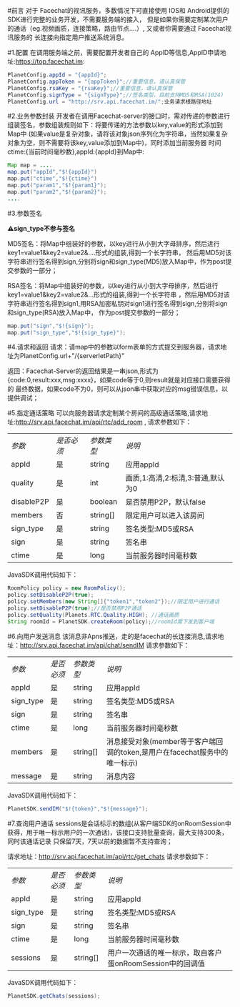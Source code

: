 #前言
对于 Facechat的视讯服务，多数情况下可直接使用 IOS和 Android提供的 SDK进行完整的业务开发，不需要服务端的接入，
但是如果你需要定制某次用户的通话（eg.视频画质，连接策略，路由节点....）, 又或者你需要通过 Facechat视讯服务的
长连接向指定用户推送系统消息。

#1.配置
在调用服务端之前，需要配置开发者自己的 AppID等信息,AppID申请地址:https://top.facechat.im:
```java
PlanetConfig.appId = "{appId}";
PlanetConfig.appToken = "{appToken}";//重要信息，请认真保管
PlanetConfig.rsaKey = "{rsaKey}";//重要信息，请认真保管
PlanetConfig.signType = "{signType}";//签名类型，目前支持MD5和RSA(1024)
PlanetConfig.url = "http://srv.api.facechat.im/";业务请求根路径地址
```
#2.业务参数封装
开发者在调用Facechat-server的接口时，需对传递的参数进行组装签名，参数组装规则如下：将要传递的方法参数以key,value的形式添加到Map中
(如果value是复杂对象，请将该对象json序列化为字符串，当然如果复杂对象为空，则不需要将该key,value添加到Map中)，同时添加当前服务器
时间ctime:{当前时间毫秒数},appId:{appId}到Map中:
```java
Map map = ....
map.put("appId","$!{appId}")
map.put("ctime","$!{ctime}")
map.put("param1","$!{param1}");
map.put("param2","$!{param2}");
....
```
#3.参数签名

**⚠sign_type不参与签名**

MD5签名：将Map中组装好的参数，以key进行从小到大字母排序，然后进行key1=value1&key2=value2&….形式的组装,得到一个长字符串，
然后用MD5对该字符串进行签名得到sign,分别将sign和sign_type(MD5)放入Map中，作为post提交参数的一部分；

RSA签名：将Map中组装好的参数，以key进行从小到大字母排序，然后进行key1=value1&key2=value2&…形式的组装,得到一个长字符串
，然后用MD5对该字符串进行签名得到sign1,用RSA加密私钥对sign1进行签名得到sign,分别将sign和sign_type(RSA)放入Map中，
作为post提交参数的一部分；

```java
map.put("sign","$!{sign}");
map.put("sign_type","$!{sign_type}");
```

#4.请求和返回
请求：请map中的参数以form表单的方式提交到服务器，请求地址为PlanetConfig.url+"/{serverletPath}"

返回：Facechat-Server的返回结果是一串json,形式为{code:0,result:xxx,msg:xxxx}，如果code等于0,则result就是对应接口需要获得的
最终数据，如果code不为0，则可以从json串中获取对应的msg错误信息，以提供调试；

#5.指定通话策略
可以向服务器请求定制某个房间的高级通话策略,请求地址:http://srv.api.facechat.im/api/rtc/add_room ,
请求参数如下：
<table>
<tbody>
<tr><td><em>参数</em></td><td><em>是否必须</em></td><td><em>参数类型</em></td><td><em>说明</em></td></tr>
<tr><td>appId</td><td>是</td><td>string</td><td>应用appId</td></tr>
<tr><td>quality</td><td>是</td><td>int</td><td>画质,1:高清,2:标清,3:普通,默认为0</td></tr>
<tr><td>disableP2P</td><td>是</td><td>boolean</td><td>是否禁用P2P，默认false</td></tr>
<tr><td>members</td><td>否</td><td>string[]</td><td>限定用户可以进入该房间</td></tr>
<tr><td>sign_type</td><td>是</td><td>string</td><td>签名类型:MD5或RSA</td></tr>
<tr><td>sign</td><td>是</td><td>string</td><td>签名串</td></tr>
<tr><td>ctime</td><td>是</td><td>long</td><td>当前服务器时间毫秒数</td></tr>
</tbody>
</table>


JavaSDK调用代码如下：

```java
RoomPolicy policy = new RoomPolicy();
policy.setDisableP2P(true);
policy.setMembers(new String[]{"token1","token2"});//限定用户进行通话
policy.setDisableP2P(true);//是否禁用P2P通话
policy.setQuality(Planets.RTC.Quality.HIGH); //通话画质
String roomId = PlanetSDK.createRoom(policy);//roomId需下发到客户端
```

#6.向用户发送消息
该消息非Apns推送，走的是facechat的长连接消息,请求地址：http://srv.api.facechat.im/api/chat/sendIM 
请求参数如下：
<table>
<tbody>
<tr><td><em>参数</em></td><td><em>是否必须</em></td><td><em>参数类型</em></td><td><em>说明</em></td></tr>
<tr><td>appId</td><td>是</td><td>string</td><td>应用appId</td></tr>
<tr><td>sign_type</td><td>是</td><td>string</td><td>签名类型:MD5或RSA</td></tr>
<tr><td>sign</td><td>是</td><td>string</td><td>签名串</td></tr>
<tr><td>ctime</td><td>是</td><td>long</td><td>当前服务器时间毫秒数</td></tr>
<tr><td>members</td><td>是</td><td>string[]</td><td>消息接受对象(member等于客户端回调的token,是用户在facechat服务中的唯一标示)</td></tr>
<tr><td>message</td><td>是</td><td>string</td><td>消息内容</td></tr>
</tbody>
</table>

JavaSDK调用代码如下：

```java
PlanetSDK.sendIM("$!{token}","$!{message}");
```

#7.查询用户通话
sessions是会话标示的数组(从客户端SDK的onRoomSession中获得，用于唯一标示用户的一次通话)，该接口支持批量查询，最大支持300条，同时该通话记录
只保留7天，7天以前的数据暂不支持查询；

请求地址：http://srv.api.facechat.im/api/rtc/get_chats 请求参数如下：
<table>
<tbody>
<tr><td><em>参数</em></td><td><em>是否必须</em></td><td><em>参数类型</em></td><td><em>说明</em></td></tr>
<tr><td>appId</td><td>是</td><td>string</td><td>应用appId</td></tr>
<tr><td>sign_type</td><td>是</td><td>string</td><td>签名类型:MD5或RSA</td></tr>
<tr><td>sign</td><td>是</td><td>string</td><td>签名串</td></tr>
<tr><td>ctime</td><td>是</td><td>long</td><td>当前服务器时间毫秒数</td></tr>
<tr><td>sessions</td><td>是</td><td>string[]</td><td>用户一次通话的唯一标示，取自客户蛋onRoomSession中的回调值</td></tr>
</tbody>
</table>

JavaSDK调用代码如下：

```java
PlanetSDK.getChats(sessions);
```
